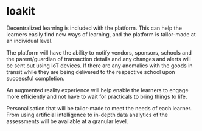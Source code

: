 # loakit

Decentralized learning is included with the platform. This can help the learners easily find new ways of learning, and the platform is tailor-made at an individual level.

The platform will have the ability to notify vendors, sponsors, schools and the parent/guardian of transaction details and any changes and alerts will be sent out using IoT devices. If there are any anomalies with the goods in transit while they are being delivered to the respective school upon successful completion.

An augmented reality experience will help enable the learners to engage more efficiently and not have to wait for practicals to bring things to life.

Personalisation that will be tailor-made to meet the needs of each learner. From using artificial intelligence to in-depth data analytics of the assessments will be available at a granular level.
